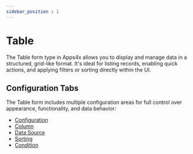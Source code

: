 ```yaml
---
sidebar_position : 1
---
```


# Table

The Table form type in Apps4x allows you to display and manage data in a structured, grid-like format. It's ideal for listing records, enabling quick actions, and applying filters or sorting directly within the UI.

## Configuration Tabs

The Table form includes multiple configuration areas for full control over appearance, functionality, and data behavior:

  - [Configuration](../../docs/Forms/Configuration/Configuration.md)
  - [Column](../../docs/Forms/Columns/Columns.md)
  - [Data Source](../../docs/Forms/DataSource/DataSource.md)
  - [Sorting](../../docs/Forms/Sorting/Sorting.md)
  - [Condition](../../docs/Forms/Condition/Condition.md)